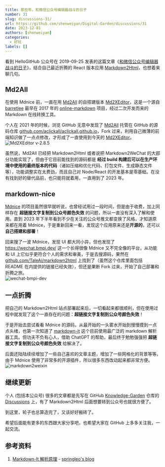 ```yaml
---
title: 那些年，和微信公众号编辑器战斗的日子
number: 31
slug: discussions-31/
url: https://github.com/shenweiyan/Digital-Garden/discussions/31
date: 2023-12-01
authors: [shenweiyan]
categories: 
  - 好玩
labels: []
---
```


看到 HelloGitHub 公众号在 2019-09-25 发表的这篇文章《[和微信公众号编辑器战斗的日子](https://mp.weixin.qq.com/s/3-A_iSZYD88Cy467qOnNOw)》，结合自己最近折腾的 React 版本应用 [Markdown2Html](https://github.com/shenweiyan/Markdown2Html)，也想着来聊几句。

<!-- more -->

## Md2All

在使用 Mdnice 前，一直在用 [Md2All](https://md.aclickall.com) 的自搭建版本 [Md2XEditor](https://github.com/shenweiyan/Md2XEditor)，这是一个源自 [barretlee](https://github.com/barretlee) 最早在 2017 年的 [online-markdown](https://github.com/barretlee/online-markdown) 项目，经过二次开发而来的 Markdown 在线转换工具。

个人在 2021 年的时候，浏览 GitHub 无意中发现了 [Md2All](https://md.aclickall.com) 托管在 GitHub 的源码仓库 [github.com/aclickall/aclickall.github.io](https://github.com/aclickall/aclickall.github.io>)，Fork 过来，利用自己微薄的前端知识做了一点点修改，才形成了一直使用到今天的 [Md2XEditor](https://github.com/shenweiyan/Md2XEditor)。    
![Md2XEditor v-2.8.5](https://slab-1251708715.cos.ap-guangzhou.myqcloud.com/KGarden/2023/md2xeditor-v2.8.5.png)

虽然说，Md2All 已经把 Markdown2Html 或者说把 Markdown2WeChat 的大部分功能实现了，但由于它目前能找到的源码都是 **经过 build 构建后可以在生产环境中使用的最终版本的代码**（诸如压缩和优化代码、打包文件、生成静态文件等），功能调整实在太费劲，而且自己对 Node/React 的开发基本是零基础。在没有找到好的替代品前，也只能将就着用，一直用到了 2023 年。

## markdown-nice

[Mdnice](https://github.com/mdnice/markdown-nice/) 的项目虽然很早就听说，也曾经试用过一段时间，但是由于收费，加上同样存在 **超链接文字复制到公众号颜色失效** 的问题，所以一直没有深入了解和使用。直到 2023 年下半年看到不少在关注的公众号推文都变换了风格，才知道原来都在用着 Mdnice，于是重新回来一看，发现这个应用原来还是**开源的**，还可以**自己搭建和部署**！

回来搜了一波 Mdnice，发现 UI 都大同小异，但也发现了 <https://wechat.bmpi.dev/> 这一个长得很像 Mdnice 又不完全像的平台，从功能和 UI 上它似乎更符合个人的需求和审美，于是去搜源码，果然在 [github.com/TaleAi/markdown2html](https://github.com/TaleAi/markdown2html) 上找到了（虽然这个仓库里面包括 README 在内提供的链接已经失效），但还是果断 Fork 过来，开始了自己部署和折腾之旅。     
![wechat-bmpi-dev](https://slab-1251708715.cos.ap-guangzhou.myqcloud.com/KGarden/2023/wechat-bmpi-dev.png)

## 一点折腾

把自己的 Markdown2Html 站点部署起来后，一切看起来都很顺利，但在使用过程中就发现了这个一直存在的问题：**超链接文字复制到公众号颜色失效**！

于是开始去尝试看看 Mdnice 的源码，从最开始的一头雾水开始到慢慢摸到一点点头绪，也第一次知道了 [markdown-it](https://github.com/markdown-it/markdown-it) 这个目前使用最广泛的 markdown 解析器工具。但功夫不负有心人，借助 ChatGPT 的帮助，最后终于勉勉强强把 **超链接文字复制到公众号颜色失效** 给解决了。

后面还陆陆续续增加了一些自己喜欢的文章主题，增加了一些网格化的背景等等。由于 Mdnice 使用了非常多的开源插件，所以很多东西改动起来都非常方便。 
![markdown2weixin](https://slab-1251708715.cos.ap-guangzhou.myqcloud.com/KGarden/2023/markdown2wechat.png)

## 继续更新

个人 (包括本公众号) 很多的文章都是先写在 GitHub [Knowledge-Garden](https://github.com/shenweiyan/Knowledge-Garden) 仓库的 [Discussions](https://github.com/shenweiyan/Knowledge-Garden/discussions) 上，有了 Markdown2Html 后面想要转到公众号也就很方便了。

到这里，轮子也总算造完了，又该好好搬砖了。

希望后面能有更多的东西跟大家分享吧，也希望大家在 GitHub 上多多关注我，一起交流。

## 参考资料

1. [Markdown-It 解析原理](https://lq782655835.github.io/blogs/project/markdown-it-code.html) - [springleo's blog](https://lq782655835.github.io/blogs/)

<script src="https://giscus.app/client.js"
	data-repo="shenweiyan/Digital-Garden"
	data-repo-id="R_kgDOKgxWlg"
	data-mapping="number"
	data-term="31"
	data-reactions-enabled="1"
	data-emit-metadata="0"
	data-input-position="bottom"
	data-theme="light"
	data-lang="zh-CN"
	crossorigin="anonymous"
	async>
</script>
